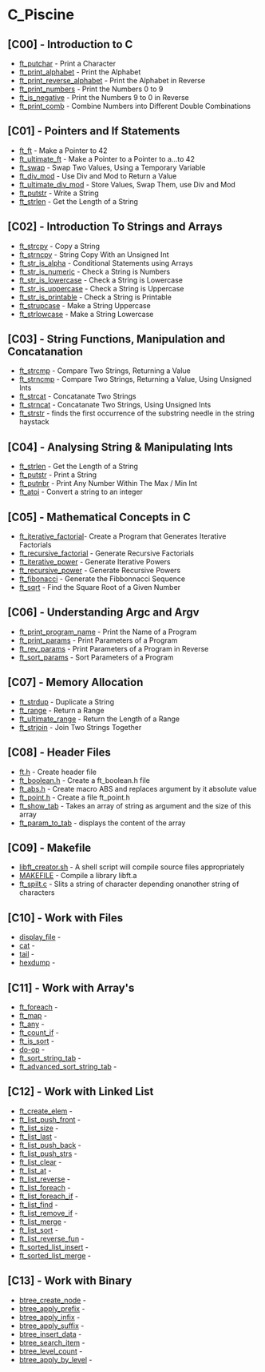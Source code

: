 # C_Piscine

##
## [C00] - Introduction to C
- [ft_putchar](https://github.com/#)				 - Print a Character
- [ft_print_alphabet](https://github.com/#) 		- Print the Alphabet
- [ft_print_reverse_alphabet](https://github.com/#) - Print the Alphabet in Reverse
- [ft_print_numbers](https://github.com/#) 			- Print the Numbers 0 to 9
- [ft_is_negative](https://github.com/#)		 	- Print the Numbers 9 to 0 in Reverse
- [ft_print_comb](https://github.com/#)				- Combine Numbers into Different Double Combinations
##
## [C01] - Pointers and If Statements
- [ft_ft](https://github.com/#)					- Make a Pointer to 42
- [ft_ultimate_ft](https://github.com/#) 		- Make a Pointer to a Pointer to a...to 42
- [ft_swap](https://github.com/#) 				- Swap Two Values, Using a Temporary Variable
- [ft_div_mod](https://github.com/#) 			- Use Div and Mod to Return a Value
- [ft_ultimate_div_mod](https://github.com/#) 	- Store Values, Swap Them, use Div and Mod
- [ft_putstr](https://github.com/#) 			- Write a String
- [ft_strlen](https://github.com/#) 			- Get the Length of a String
##
## [C02] - Introduction To Strings and Arrays
- [ft_strcpy](https://github.com/#) 			- Copy a String
- [ft_strncpy](https://github.com/#) 			- String Copy With an Unsigned Int
- [ft_str_is_alpha](https://github.com/#) 		- Conditional Statements using Arrays
- [ft_str_is_numeric](https://github.com/#) 	- Check a String is Numbers
- [ft_str_is_lowercase](https://github.com/#) 	- Check a String is Lowercase
- [ft_str_is_uppercase](https://github.com/#) 	- Check a String is Uppercase
- [ft_str_is_printable](https://github.com/#) 	- Check a String is Printable
- [ft_strupcase](https://github.com/#)			- Make a String Uppercase
- [ft_strlowcase](https://github.com/#) 		- Make a String Lowercase
##
## [C03] - String Functions, Manipulation and Concatanation
- [ft_strcmp](https://github.com/#)				- Compare Two Strings, Returning a Value
- [ft_strncmp](https://github.com/#) 			- Compare Two Strings, Returning a Value, Using Unsigned Ints
- [ft_strcat](https://github.com/#) 			- Concatanate Two Strings
- [ft_strncat](https://github.com/#) 			- Concatanate Two Strings, Using Unsigned Ints
- [ft_strstr](https://github.com/#) 			- finds the first occurrence of the substring needle in the string haystack
##
## [C04] - Analysing String & Manipulating Ints
- [ft_strlen](https://github.com/#) 			- Get the Length of a String
- [ft_putstr](https://github.com/#) 			- Print a String
- [ft_putnbr](https://github.com/#) 			- Print Any Number Within The Max / Min Int
- [ft_atoi](https://github.com/#) 				- Convert a string to an integer
##
## [C05] - Mathematical Concepts in C
- [ft_iterative_factorial](https://github.com/#)- Create a Program that Generates Iterative Factorials
- [ft_recursive_factorial](https://github.com/#) - Generate Recursive Factorials
- [ft_iterative_power](https://github.com/#) 	- Generate Iterative Powers
- [ft_recursive_power](https://github.com/#) 	- Generate Recursive Powers
- [ft_fibonacci](https://github.com/#) 			- Generate the Fibbonnacci Sequence
- [ft_sqrt](https://github.com/#) 				- Find the Square Root of a Given Number
##
## [C06] - Understanding Argc and Argv
- [ft_print_program_name](https://github.com/#)	- Print the Name of a Program
- [ft_print_params](https://github.com/#) 		- Print Parameters of a Program
- [ft_rev_params](https://github.com/#) 		- Print Parameters of a Program in Reverse
- [ft_sort_params](https://github.com/#) 		- Sort Parameters of a Program
##
## [C07] - Memory Allocation
- [ft_strdup](https://github.com/#)				- Duplicate a String
- [ft_range](https://github.com/#) 				- Return a Range
- [ft_ultimate_range](https://github.com/#) 	- Return the Length of a Range
- [ft_strjoin](https://github.com/#) 			- Join Two Strings Together
##
## [C08] - Header Files 
- [ft.h](https://github.com/#) 					- Create header file
- [ft_boolean.h](https://github.com/#) 			- Create a ft_boolean.h file
- [ft_abs.h](https://github.com/#) 				- Create macro ABS and replaces argument by it absolute value
- [ft_point.h](https://github.com/#) 			- Create a file ft_point.h
- [ft_show_tab](https://github.com/#) 			- Takes an array of string as argument and the size of this array
- [ft_param_to_tab](https://github.com/#) 		- displays the content of the array
##
## [C09] - Makefile  
- [libft_creator.sh](https://github.com/#) 	- A shell script will compile source files appropriately
- [MAKEFILE](https://github.com/#) 			- Compile a library libft.a
- [ft_spilt.c](https://github.com/#) 		- Slits a string of character depending onanother string of characters
##
## [C10] - Work with Files
- [display_file](https://github.com/#) 	- 
- [cat](https://github.com/#) 			-
- [tail](https://github.com/#) 			-
- [hexdump](https://github.com/#) 		-
##
## [C11] - Work with Array's 
- [ft_foreach](https://github.com/#) 					- 
- [ft_map](https://github.com/#) 						-
- [ft_any](https://github.com/#) 						-
- [ft_count_if](https://github.com/#) 					-
- [ft_is_sort](https://github.com/#) 					- 
- [do-op](https://github.com/#) 						-
- [ft_sort_string_tab](https://github.com/#) 			-
- [ft_advanced_sort_string_tab](https://github.com/#) 	-
##
## [C12] - Work with Linked List
- [ft_create_elem](https://github.com/#) 		- 
- [ft_list_push_front](https://github.com/#) 	-
- [ft_list_size](https://github.com/#) 			-
- [ft_list_last](https://github.com/#) 			-
- [ft_list_push_back](https://github.com/#) 	- 
- [ft_list_push_strs](https://github.com/#) 	-
- [ft_list_clear](https://github.com/#) 		-
- [ft_list_at](https://github.com/#) 			-
- [ft_list_reverse](https://github.com/#) 		- 
- [ft_list_foreach](https://github.com/#) 		-
- [ft_list_foreach_if](https://github.com/#) 	-
- [ft_list_find](https://github.com/#) 			-
- [ft_list_remove_if](https://github.com/#) 	- 
- [ft_list_merge](https://github.com/#) 		-
- [ft_list_sort](https://github.com/#) 			-
- [ft_list_reverse_fun](https://github.com/#) 	-
- [ft_sorted_list_insert](https://github.com/#) - 
- [ft_sorted_list_merge](https://github.com/#) 	-

##
## [C13] - Work with Binary
- [btree_create_node](https://github.com/#) 	- 
- [btree_apply_prefix](https://github.com/#) 			-
- [btree_apply_infix](https://github.com/#) 			-
- [btree_apply_suffix](https://github.com/#) 		-
- [btree_insert_data](https://github.com/#) 			-
- [btree_search_item](https://github.com/#) 			-
- [btree_level_count](https://github.com/#) 		-
- [btree_apply_by_level](https://github.com/#) 			-
